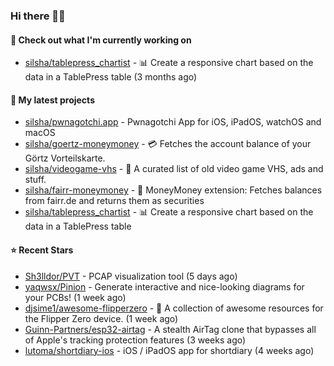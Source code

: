 ### Hi there 🦊👋

#### 👷 Check out what I'm currently working on

- [silsha/tablepress_chartist](https://github.com/silsha/tablepress_chartist) - 📊 Create a responsive chart based on the data in a TablePress table (3 months ago)

#### 🌱 My latest projects

- [silsha/pwnagotchi.app](https://github.com/silsha/pwnagotchi.app) - Pwnagotchi App for iOS, iPadOS, watchOS and macOS
- [silsha/goertz-moneymoney](https://github.com/silsha/goertz-moneymoney) - 💳 Fetches the account balance of your Görtz Vorteilskarte.
- [silsha/videogame-vhs](https://github.com/silsha/videogame-vhs) - 👾 A curated list of old video game VHS, ads and stuff.
- [silsha/fairr-moneymoney](https://github.com/silsha/fairr-moneymoney) - 💸 MoneyMoney extension: Fetches balances from fairr.de and returns them as securities
- [silsha/tablepress_chartist](https://github.com/silsha/tablepress_chartist) - 📊 Create a responsive chart based on the data in a TablePress table

#### ⭐ Recent Stars

- [Sh3lldor/PVT](https://github.com/Sh3lldor/PVT) - PCAP visualization tool (5 days ago)
- [yaqwsx/Pinion](https://github.com/yaqwsx/Pinion) - Generate interactive and nice-looking diagrams for your PCBs! (1 week ago)
- [djsime1/awesome-flipperzero](https://github.com/djsime1/awesome-flipperzero) - 🐬 A collection of awesome resources for the Flipper Zero device. (1 week ago)
- [Guinn-Partners/esp32-airtag](https://github.com/Guinn-Partners/esp32-airtag) - A stealth AirTag clone that bypasses all of Apple&#39;s tracking protection features (3 weeks ago)
- [lutoma/shortdiary-ios](https://github.com/lutoma/shortdiary-ios) - iOS / iPadOS app for shortdiary (4 weeks ago)
